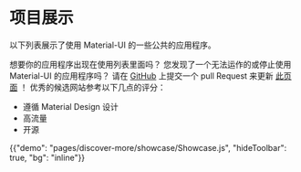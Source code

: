 # 项目展示

<p class="description">以下列表展示了使用 Material-UI 的一些公共的应用程序。</p>

想要你的应用程序出现在使用列表里面吗？ 您发现了一个无法运作的或停止使用 Material-UI 的应用程序吗？ 请在 [GitHub](https://github.com/mui-org/material-ui) 上提交一个 pull Request 来更新 [此页面](https://github.com/mui-org/material-ui/blob/master/docs/src/pages/discover-more/showcase/appList.js) ！ 优秀的候选网站参考以下几点的评分：

- 遵循 Material Design 设计
- 高流量
- 开源

{{"demo": "pages/discover-more/showcase/Showcase.js", "hideToolbar": true, "bg": "inline"}}